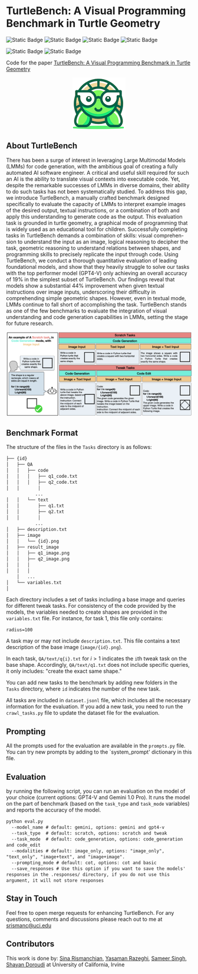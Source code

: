 # TurtleBench: A Visual Programming Benchmark in Turtle Geometry
![Static Badge](https://img.shields.io/badge/Task-MultiModal-red)
![Static Badge](https://img.shields.io/badge/Task-Image_to_Code-red)
![Static Badge](https://img.shields.io/badge/Task-Visual_Reasoning-red)
![Static Badge](https://img.shields.io/badge/Benchmark-TurtleBench-blue)

![Static Badge](https://img.shields.io/badge/Model-GPT4--V-green)
![Static Badge](https://img.shields.io/badge/Model-Gemini_1.0_pro-green)

Code for the paper [TurtleBench: A Visual Programming Benchmark in Turtle Geometry]()


<p align="center">
  <img src="figs/turtle.png" />
</p>

## About TurtleBench
There has been a surge of interest in leveraging Large Multimodal Models (LMMs) for code generation, with the ambitious goal of creating a fully automated AI software engineer. A critical and useful skill required for such an AI is the ability to translate visual contexts into executable code. Yet, despite the remarkable successes of LMMs in diverse domains, their ability to do such tasks has not been systematically studied. To address this gap, we introduce TurtleBench, a manually crafted benchmark designed specifically to evaluate the capacity of LMMs to interpret example images of the desired output, textual instructions, or a combination of both and apply this understanding to generate code as the output. This evaluation task is grounded in turtle geometry, a graphical mode of programming that is widely used as an educational tool for children. Successfully completing tasks in TurtleBench demands a combination of skills: visual comprehen- sion to understand the input as an image, logical reasoning to decipher the task, geometric reasoning to understand relations between shapes, and programming skills to precisely replicate the input through code. Using TurtleBench, we conduct a thorough quantitative evaluation of leading foundational models, and show that they heavily struggle to solve our tasks with the top performer model (GPT4-V) only achieving an overall accuracy of 19% in the simplest subset of TurtleBench. Our findings reveal that models show a substantial 44% improvement when given textual instructions over image inputs, underscoring their difficulty in comprehending simple geometric shapes. However, even in textual mode, LMMs continue to fall short of accomplishing the task. TurtleBench stands as one of the few benchmarks to evaluate the integration of visual understanding and code generation capabilities in LMMs, setting the stage for future research.


![photo](figs/intro.png)

## Benchmark Format
The structure of the files in the `Tasks` directory is as follows:
```
├── {id}
│   ├── QA
│   │   ├── code
│   │   │   ├── q1_code.txt
│   │   │   ├── q2_code.txt
│   │       │
           ...
│   │   └── text
│   │       ├── q1.txt
│   │       ├── q2.txt
│   │       │
           ...
│   ├── description.txt
│   ├── image
│   │   └── {id}.png
│   ├── result_image
│   │   ├── q1_image.png
│   │   ├── q2_image.png
│   │   │
│   │   │
    │   ...  
│   └── variables.txt
│
```
Each directory includes a set of tasks including a base image and queries for different tweak tasks. For consistency of the code provided by the models, the variables needed to create shapes are provided in the `variables.txt` file. For instance, for task 1, this file only contains: 
```
radius=100
```
A task may or may not include `description.txt`. This file contains a text description of the base image (`image/{id}.png`).

In each task, `QA/text/q{i}.txt` for $i > 1$ indicates the `i`th tweak task on the base shape. Accordingly, `QA/text/q1.txt` does not include specific queries, it only includes: "create the exact same shape."

You can add new tasks to the benchmark by adding new folders in the `Tasks` directory, where `id` indicates the number of the new task. 

All tasks are included in `dataset.jsonl` file, which includes all the necessary information for the evaluation. If you add a new task, you need to run the `crawl_tasks.py` file to update the dataset file for the evaluation. 

## Prompting
All the prompts used for the evaluation are available in the `prompts.py` file. You can try new prompts by adding to the `system_prompt' dictionary in this file.

## Evaluation
by running the following script, you can run an evaluation on the model of your choice (current options: GPT4-V and Gemini 1.0 Pro).
It runs the model on the part of benchmark (based on the `task_type` and `task_mode` variables) and reports the accuracy of the model.

```
python eval.py 
  --model_name # default: gemini, options: gemini and gpt4-v
  --task_type  # default: scratch, options: scratch and tweak
  --task_mode  # default: code_generation, options: code_generation and code_edit
  --modalities # default: image_only, options: "image_only", "text_only", "image+text", and "image+image".
  --prompting_mode # default: cot, options: cot and basic
  --save_responses # Use this option if you want to save the models' responses in the .responses/ directory, if you do not use this argument, it will not store responses
```

## Stay in Touch
Feel free to open merge requests for enhancing TurtleBench.
For any questions, comments and discussions please reach out to me at [srismanc@uci.edu](mailto:srismanc@uci.edu)

## Contributors
This work is done by: [Sina Rismanchian](mailto:srismanc@uci.edu), [Yasaman Razeghi](https://yasamanrazeghi.com/), [Sameer Singh](https://sameersingh.org/), [Shayan Doroudi](https://sites.google.com/uci.edu/shayan-doroudi) at University of California, Irvine
